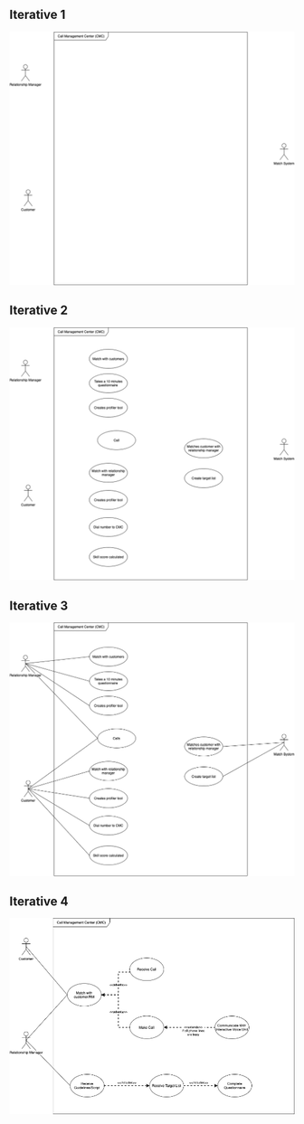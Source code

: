 ## Iterative 1
![Use Case Diagram](USE%20CASE%20DIAGRAM.png)

## Iterative 2
![Use Case Diagram 2](USE%20CASE%20DIAGRAM2.png)

## Iterative 3
![Use Case Diagram 3](USE%20CASE%20DIAGRAM3.png)

## Iterative 4
![Use Case Diagram 4](USE%20CASE%20DIAGRAM4-Page-2.png)


